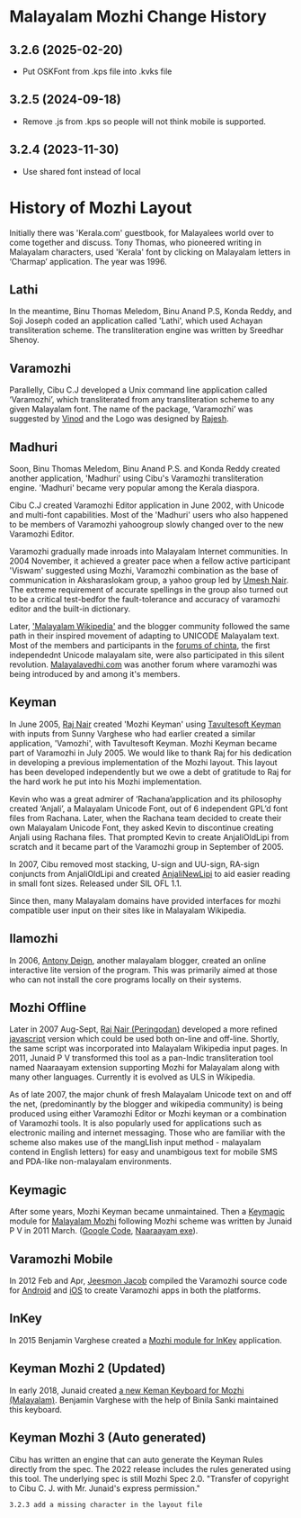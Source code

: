 Malayalam Mozhi Change History
====================

3.2.6 (2025-02-20)
------------------
* Put OSKFont from .kps file into .kvks file

3.2.5 (2024-09-18)
----------------
* Remove .js from .kps so people will not think mobile is supported.

3.2.4 (2023-11-30)
----------------
* Use shared font instead of local

# History of Mozhi Layout
Initially there was 'Kerala.com' guestbook, for Malayalees world over to come together and discuss. Tony Thomas, who pioneered writing in Malayalam characters, used 'Kerala' font by clicking on Malayalam letters in ‘Charmap’ application. The year was 1996.

## Lathi
In the meantime, Binu Thomas Meledom, Binu Anand P.S, Konda Reddy, and Soji Joseph coded an application called 'Lathi', which used Achayan transliteration scheme. The transliteration engine was written by Sreedhar Shenoy.

## Varamozhi
Parallelly, Cibu C.J developed a Unix command line application called ‘Varamozhi’, which transliterated from any transliteration scheme to any given Malayalam font. The name of the package, ‘Varamozhi’ was suggested by [Vinod](http://www.nitc.ac.in/nitc/user_profile/index.jsp?__tg_login=pathari) and the Logo was designed by [Rajesh](http://rajsid.tripod.com/personal.htm).

## Madhuri
Soon, Binu Thomas Meledom, Binu Anand P.S. and Konda Reddy created another application, 'Madhuri' using Cibu's Varamozhi transliteration engine. 'Madhuri' became very popular among the Kerala diaspora.

Cibu C.J created Varamozhi Editor application in June 2002, with Unicode and multi-font capabilities. Most of the 'Madhuri' users who also happened to be members of Varamozhi yahoogroup slowly changed over to the new Varamozhi Editor.

Varamozhi gradually made inroads into Malayalam Internet communities. In 2004 November, it achieved a greater pace when a fellow active participant 'Viswam' suggested using Mozhi, Varamozhi combination as the base of communication in Aksharaslokam group, a yahoo group led by [Umesh Nair](http://malayalam.usvishakh.net/blog/). The extreme requirement of accurate spellings in the group also turned out to be a critical test-bedfor the fault-tolerance and accuracy of varamozhi editor and the built-in dictionary.

Later, ['Malayalam Wikipedia'](http://ml.wikipedia.org/) and the blogger community followed the same path in their inspired movement of adapting to UNICODE Malayalam text. Most of the members and participants in the [forums of chinta](http://chintha.com/), the first independednt Unicode malayalam site, were also participated in this silent revolution. [Malayalavedhi.com](http://www.malayalavedhi.com/) was another forum where varamozhi was being introduced by and among it's members.

## Keyman
In June 2005, [Raj Nair](http://peringz.googlepages.com/) created 'Mozhi Keyman' using [Tavultesoft Keyman](http://www.tavultesoft.com/keyman/Tavultesoft) with inputs from Sunny Varghese who had earlier created a similar application, 'Vamozhi', with Tavultesoft Keyman. Mozhi Keyman became part of Varamozhi in July 2005. We would like to thank Raj for his dedication in developing a previous implementation of the Mozhi layout. This layout has been developed independently but we owe a debt of gratitude to Raj for the hard work he put into his Mozhi implementation.

Kevin who was a great admirer of ‘Rachana’application and its philosophy created ‘Anjali’, a Malayalam Unicode Font, out of 6 independent GPL’d font files from Rachana. Later, when the Rachana team decided to create their own Malayalam Unicode Font, they asked Kevin to discontinue creating Anjali using Rachana files. That prompted Kevin to create AnjaliOldLipi from scratch and it became part of the Varamozhi group in September of 2005.

In 2007, Cibu removed most stacking, U-sign and UU-sign, RA-sign conjuncts from AnjaliOldLipi and created [AnjaliNewLipi](https://sites.google.com/site/cibu/anjalioldlipi-font) to aid easier reading in small font sizes. Released under SIL OFL 1.1.

Since then, many Malayalam domains have provided interfaces for mozhi compatible user input on their sites like in Malayalam Wikipedia.

## Ilamozhi
In 2006, [Antony Deign](http://adeign.googlepages.com/ilamozhi.html), another malayalam blogger, created an online interactive lite version of the program. This was primarily aimed at those who can not install the core programs locally on their systems.

## Mozhi Offline
Later in 2007 Aug-Sept, [Raj Nair (Peringodan)](http://peringz.googlepages.com) developed a more refined [javascript](http://peringz.googlepages.com/mozhi_offline.htm) version which could be used both on-line and off-line. Shortly, the same script was incorporated into Malayalam Wikipedia input pages. In 2011, Junaid P V transformed this tool as a pan-Indic transliteration tool named Naaraayam extension supporting Mozhi for Malayalam along with many other languages. Currently it is evolved as ULS in Wikipedia.

As of late 2007, the major chunk of fresh Malayalam Unicode text on and off the net, (predominantly by the blogger and wikipedia community) is being produced using either Varamozhi Editor or Mozhi keyman or a combination of Varamozhi tools. It is also popularly used for applications such as electronic mailing and internet messaging. Those who are familiar with the scheme also makes use of the mangLIish input method - malayalam contend in English letters) for easy and unambigous text for mobile SMS and PDA-like non-malayalam environments.

## Keymagic
After some years, Mozhi Keyman became unmaintained. Then a [Keymagic](https://keymagic.net/downloads/) module for [Malayalam Mozhi](http://bloghelpline.cyberjalakam.com/2011/03/blog-post_20.html) following Mozhi scheme was written by Junaid P V in 2011 March. ([Google Code](http://code.google.com/p/keymagic), [Naaraayam exe](http://naaraayam.googlecode.com/files/KeyMagic-1.4-Malayalam-setup.exe)).

## Varamozhi Mobile
In 2012 Feb and Apr, [Jeesmon Jacob](https://github.com/jeesmon) compiled the Varamozhi source code for [Android](https://play.google.com/store/apps/details?id=com.jeesmon.apps.varamozhi) and [iOS](https://apps.apple.com/in/app/varamozhi/id514987251) to create Varamozhi apps in both the platforms.

## InKey
In 2015 Benjamin Varghese created a [Mozhi module for InKey](http://inkeysoftware.com/keyboard/mlym-Mozhi/index.html) application. 

## Keyman Mozhi 2 (Updated)
In early 2018, Junaid created [a new Keman Keyboard for Mozhi (Malayalam)](https://keyman.com/keyboards/mozhi_malayalam). Benjamin Varghese with the help of Binila Sanki maintained this keyboard.

## Keyman Mozhi 3 (Auto generated)
Cibu has written an engine that can auto generate the Keyman Rules directly from the spec. The 2022 release includes the rules generated using this tool. The underlying spec is still Mozhi Spec 2.0.
"Transfer of copyright to Cibu C. J. with Mr. Junaid's express permission."

    3.2.3 add a missing character in the layout file
